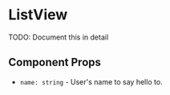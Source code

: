 # ListView

TODO: Document this in detail

## Component Props

- `name: string` - User's name to say hello to.
